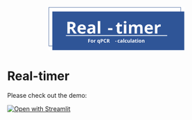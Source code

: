 <div align=center><a href='https://share.streamlit.io/shuxingyu94/real-timer/main_page.py'><img src="https://github.com/ShuXingYu94/real-timer/blob/master/cache/logo/Logo.svg" height="100px" /></a></div>

# Real-timer

Please check out the demo: 

[![Open with Streamlit](https://static.streamlit.io/badges/streamlit_badge_black_white.svg)](https://share.streamlit.io/shuxingyu94/real-timer/main_page.py)
